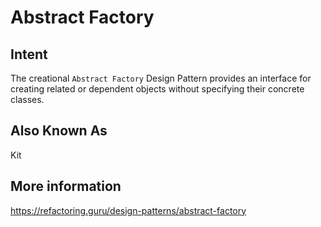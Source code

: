 # Abstract Factory

## Intent

The creational `Abstract Factory` Design Pattern provides an interface for creating related or dependent objects without specifying their concrete classes.

## Also Known As

Kit

## More information
https://refactoring.guru/design-patterns/abstract-factory